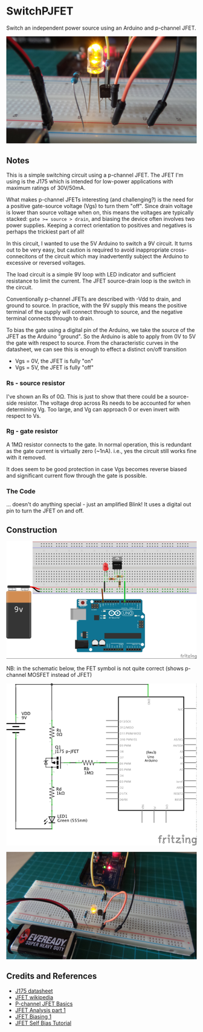 # SwitchPJFET

Switch an independent power source using an Arduino and p-channel JFET.

![The Build](./assets/SwitchPJFET_build2.jpg?raw=true)

## Notes

This is a simple switching circuit using a p-channel JFET.
The JFET I'm using is the J175 which is intended for low-power applications with maximum ratings of 30V/50mA.

What makes p-channel JFETs interesting (and challenging?) is the need for a positive gate-source voltage (Vgs) to turn them "off".
Since drain voltage is lower than source voltage when on,
this means the voltages are typically stacked: `gate >= source > drain`,
and biasing the device often involves two power supplies.
Keeping a correct orientation to positives and negatives is perhaps the trickiest part of all!

In this circuit, I wanted to use the 5V Arduino to switch a 9V circuit.
It turns out to be very easy, but caution is required to avoid inappropriate cross-connecitons of the circuit
which may inadvertently subject the Arduino to excessive or reversed voltages.

The load circuit is a simple 9V loop with LED indicator and sufficient resistance to limit the current.
The JFET source-drain loop is the switch in the circuit.

Conventionally p-channel JFETs are described with -Vdd to drain, and ground to source.
In practice, with the 9V supply this means the positive terminal of the supply will connect through to source,
and the negative terminal connects through to drain.

To bias the gate using a digital pin of the Arduino, we take the source of the JFET as the Arduino "ground".
So the Arduino is able to apply from 0V to 5V the gate with respect to source.
From the characteristic curves in the datasheet, we can see this is enough to effect a distinct on/off transition
* Vgs = 0V, the JFET is fully "on"
* Vgs = 5V, the JFET is fully "off"

### Rs - source resistor
I've shown an Rs of 0Ω. This is just to show that there could be a source-side resistor.
The voltage drop across Rs needs to be accounted for when determining Vg.
Too large, and Vg can approach 0 or even invert with respect to Vs.

### Rg - gate resistor
A 1MΩ resistor connects to the gate. In normal operation, this is redundant as the gate current is virtually zero (~1nA).
i.e., yes the circuit still works fine with it removed.

It does seem to be good protection in case Vgs becomes reverse biased and significant current flow through the gate is possible.

### The Code
... doesn't do anything special - just an amplified Blink! It uses a digital out pin to turn the JFET on and off.

## Construction

![Breadboard](./assets/SwitchPJFET_bb.jpg?raw=true)

NB: in the schematic below, the FET symbol is not quite correct (shows p-channel MOSFET instead of JFET)

![The Schematic](./assets/SwitchPJFET_schematic.jpg?raw=true)

![The Build](./assets/SwitchPJFET_build.jpg?raw=true)

## Credits and References
* [J175 datasheet](https://www.fairchildsemi.com/datasheets/MM/MMBFJ175.pdf)
* [JFET wikipedia](http://en.wikipedia.org/wiki/JFET)
* [P-channel JFET Basics](http://www.learningaboutelectronics.com/Articles/P-channel-JFET)
* [JFET Analysis part 1](https://www.youtube.com/watch?v=ptwJkh_IgVs)
* [JFET Biasing 1](https://www.youtube.com/watch?v=zlW-gm62WBo)
* [JFET Self Bias Tutorial](http://www.electronicstutorialsblog.com/2012/03/22/jfet-junction-field-effect-transistor-self-bias-tutorial/)

